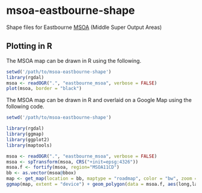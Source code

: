 # msoa-eastbourne-shape
Shape files for Eastbourne [MSOA](http://webarchive.nationalarchives.gov.uk/20160105160709/http://www.ons.gov.uk/ons/guide-method/geography/beginner-s-guide/census/super-output-areas--soas-/index.html) (Middle Super Output Areas)

## Plotting in R

The MSOA map can be drawn in R using the following.

```r
setwd('/path/to/msoa-eastbourne-shape')
library(rgdal)
msoa <- readOGR(".", "eastbourne_msoa", verbose = FALSE)
plot(msoa, border = "black")
```

The MSOA map can be drawn in R and overlaid on a Google Map using the following code.

```r
setwd('/path/to/msoa-eastbourne-shape')

library(rgdal)
library(ggmap)
library(ggplot2)
library(maptools)

msoa <- readOGR(".", "eastbourne_msoa", verbose = FALSE)
msoa <- spTransform(msoa, CRS("+init=epsg:4326"))
msoa.f <- fortify(msoa, region="MSOA11CD")
bb <- as.vector(msoa@bbox)
map <- get_map(location = bb, maptype = "roadmap", color = "bw", zoom = 12)
ggmap(map, extent = "device") + geom_polygon(data = msoa.f, aes(long,lat, group=group), colour = "black", size = 0.2, fill = NA)
```
